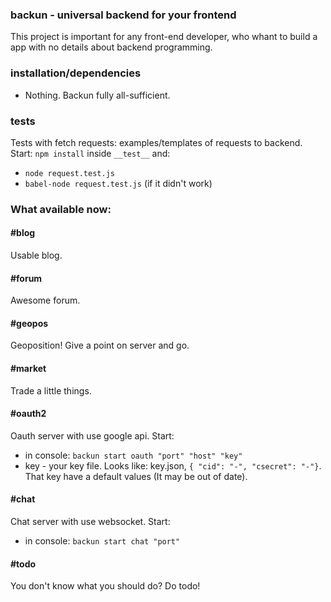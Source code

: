 ### backun - universal backend for your frontend

This project is important for any front-end developer, who whant to build a app with no details about backend programming.

### installation/dependencies
  * Nothing. Backun fully all-sufficient.

### tests
  Tests with fetch requests: examples/templates of requests to backend. Start: `npm install` inside `__test__` and:
  * `node request.test.js`
  * `babel-node request.test.js` (if it didn't work)

### What available now:

#### #blog
  Usable blog.
  
#### #forum
  Awesome forum.
  
#### #geopos
  Geoposition! Give a point on server and go.
  
#### #market
  Trade a little things.

#### #oauth2
  Oauth server with use google api. Start:
  * in console: `backun start oauth "port" "host" "key"`
  * key - your key file. Looks like: key.json, `{ "cid": "-", "csecret": "-"}`. That key have a default values (It may be out of date).
  
#### #chat
  Chat server with use websocket. Start:
  * in console: `backun start chat "port"`
  
#### #todo
  You don't know what you should do? Do todo!
  

  
